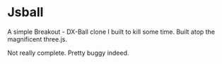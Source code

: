 Jsball
======

A simple Breakout - DX-Ball clone I built to kill some time. Built atop the magnificent three.js.

Not really complete. Pretty buggy indeed.